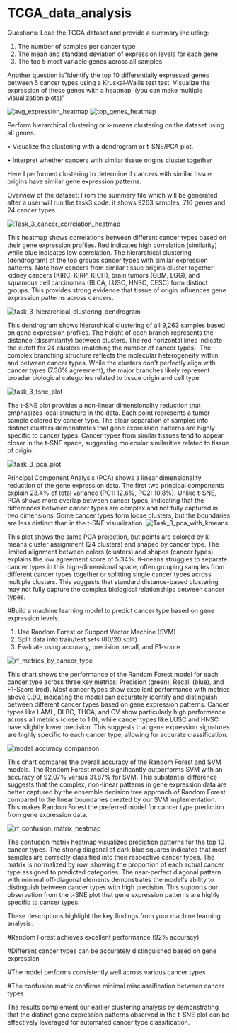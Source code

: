 # TCGA_data_analysis

Questions:
Load the TCGA dataset and provide a summary including:
   1. The number of samples per cancer type
   2. The mean and standard deviation of expression levels for each gene
   3. The top 5 most variable genes across all samples

Another question is"Identify the top 10 differentially expressed genes between 5 cancer types using a Kruskal-Wallis test test. Visualize the expression of these genes with a heatmap. (you can make multiple visualization plots)"

![avg_expression_heatmap](https://github.com/user-attachments/assets/b13e52e4-c403-4518-a3c0-bd359a47a2ae)
![top_genes_heatmap](https://github.com/user-attachments/assets/3c52c2a1-6870-414a-84c1-43013d4b396b)


Perform hierarchical clustering or k-means clustering on the dataset using all genes.
   
•	Visualize the clustering with a dendrogram or t-SNE/PCA plot.

•	Interpret whether cancers with similar tissue origins cluster together


Here I performed clustering to determine if cancers with similar tissue origins have similar gene expression patterns.

Overview of the dataset: From the summary file which will be generated after a user will run the task3 code: it shows 9263 samples, 716 genes and 24 cancer types.

![Task_3_cancer_correlation_heatmap](https://github.com/user-attachments/assets/0f5513e1-2b48-4695-b7bc-9e6c60bd298e)

This heatmap shows correlations between different cancer types based on their gene expression profiles. Red indicates high correlation (similarity) while blue indicates low correlation. The hierarchical clustering (dendrogram) at the top groups cancer types with similar expression patterns. Note how cancers from similar tissue origins cluster together: kidney cancers (KIRC, KIRP, KICH), brain tumors (GBM, LGG), and squamous cell carcinomas (BLCA, LUSC, HNSC, CESC) form distinct groups. This provides strong evidence that tissue of origin influences gene expression patterns across cancers.

![task_3_hierarchical_clustering_dendrogram](https://github.com/user-attachments/assets/6de39d82-1d12-474f-9b12-2d40f3e3420f)

This dendrogram shows hierarchical clustering of all 9,263 samples based on gene expression profiles. The height of each branch represents the distance (dissimilarity) between clusters. The red horizontal lines indicate the cutoff for 24 clusters (matching the number of cancer types). The complex branching structure reflects the molecular heterogeneity within and between cancer types. While the clusters don't perfectly align with cancer types (7.36% agreement), the major branches likely represent broader biological categories related to tissue origin and cell type.

![task_3_tsne_plot](https://github.com/user-attachments/assets/cc7bcf4e-51c0-4e5c-b2c6-e15b59bad74f)

The t-SNE plot provides a non-linear dimensionality reduction that emphasizes local structure in the data. Each point represents a tumor sample colored by cancer type. The clear separation of samples into distinct clusters demonstrates that gene expression patterns are highly specific to cancer types. Cancer types from similar tissues tend to appear closer in the t-SNE space, suggesting molecular similarities related to tissue of origin. 

![task_3_pca_plot](https://github.com/user-attachments/assets/0958a23d-d2e3-45fb-8421-b355a06a69a1)

Principal Component Analysis (PCA) shows a linear dimensionality reduction of the gene expression data. The first two principal components explain 23.4% of total variance (PC1: 12.6%, PC2: 10.8%). Unlike t-SNE, PCA shows more overlap between cancer types, indicating that the differences between cancer types are complex and not fully captured in two dimensions. Some cancer types form loose clusters, but the boundaries are less distinct than in the t-SNE visualization.
![Task_3_pca_with_kmeans](https://github.com/user-attachments/assets/07d28bb4-ece4-47d0-b1d0-fcf6f2cc4b86)

This plot shows the same PCA projection, but points are colored by k-means cluster assignment (24 clusters) and shaped by cancer type. The limited alignment between colors (clusters) and shapes (cancer types) explains the low agreement score of 5.34%. K-means struggles to separate cancer types in this high-dimensional space, often grouping samples from different cancer types together or splitting single cancer types across multiple clusters. This suggests that standard distance-based clustering may not fully capture the complex biological relationships between cancer types.


#Build a machine learning model to predict cancer type based on gene expression levels.
1. Use Random Forest or Support Vector Machine (SVM)
2. Split data into train/test sets (80/20 split)
3. Evaluate using accuracy, precision, recall, and F1-score

![rf_metrics_by_cancer_type](https://github.com/user-attachments/assets/c08b614e-e5d5-4ba4-8f25-70c9e9054c63)

This chart shows the performance of the Random Forest model for each cancer type across three key metrics: Precision (green), Recall (blue), and F1-Score (red). Most cancer types show excellent performance with metrics above 0.90, indicating the model can accurately identify and distinguish between different cancer types based on gene expression patterns. Cancer types like LAML, DLBC, THCA, and OV show particularly high performance across all metrics (close to 1.0), while cancer types like LUSC and HNSC have slightly lower precision. This suggests that gene expression signatures are highly specific to each cancer type, allowing for accurate classification.

![model_accuracy_comparison](https://github.com/user-attachments/assets/fe8ebb3d-a31e-44b2-b20b-e2a14ff10f19)

This chart compares the overall accuracy of the Random Forest and SVM models. The Random Forest model significantly outperforms SVM with an accuracy of 92.07% versus 31.87% for SVM. This substantial difference suggests that the complex, non-linear patterns in gene expression data are better captured by the ensemble decision tree approach of Random Forest compared to the linear boundaries created by our SVM implementation. This makes Random Forest the preferred model for cancer type prediction from gene expression data.

![rf_confusion_matrix_heatmap](https://github.com/user-attachments/assets/650bdbb5-910b-41a4-910d-92ef60f9de54)

The confusion matrix heatmap visualizes prediction patterns for the top 10 cancer types. The strong diagonal of dark blue squares indicates that most samples are correctly classified into their respective cancer types. The matrix is normalized by row, showing the proportion of each actual cancer type assigned to predicted categories. The near-perfect diagonal pattern with minimal off-diagonal elements demonstrates the model's ability to distinguish between cancer types with high precision. This supports our observation from the t-SNE plot that gene expression patterns are highly specific to cancer types.

These descriptions highlight the key findings from your machine learning analysis:

#Random Forest achieves excellent performance (92% accuracy)

#Different cancer types can be accurately distinguished based on gene expression

#The model performs consistently well across various cancer types

#The confusion matrix confirms minimal misclassification between cancer types

The results complement our earlier clustering analysis by demonstrating that the distinct gene expression patterns observed in the t-SNE plot can be effectively leveraged for automated cancer type classification.









